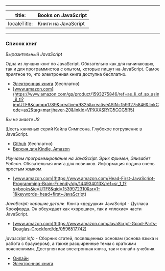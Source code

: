 
---
| title: | Books on JavaScript |
|--|--|
| localeTitle: | Книги на JavaScript |
---

### Список книг

_Выразительный JavaScript_

Одна из лучших книг по JavaScript. Обязательно как для начинающих, так и для программистов с опытом, которые пишут на JavaScript. Самое приятное то, что электронная книга доступна бесплатно.

*   [Электронная книга](https://eloquentjavascript.net/) (бесплатно)
*   [www.amazon.com](https://www.amazon.com/gp/product/1593275846/ref=as_li_qf_sp_asin_il_tl?ie=UTF8&camp=1789&creative=9325&creativeASIN=1593275846&linkCode=as2&tag=marijhaver-20&linkId=VPXXXSRYC5COG5R5)

_Вы не знаете JS_

Шесть книжных серий Кайла Симпсона. Глубокое погружение в JavaScript.

*   [Github](https://github.com/getify/You-Dont-Know-JS) (бесплатно)
*   [Версия для Kindle, Amazon](https://www.amazon.com/You-Dont-Know-Js-Book/dp/B01AY9P0P6)

_Изучаем программирование на JavaScript. Эрик Фримен, Элизабет Робсон._
Обязательная книга для новичков. Информация подана очень простым языком.


*   [www.amazon.com](https://www.amazon.com/Head-First-JavaScript-Programming-Brain-Friendly/dp/144934013X/ref=sr_1_1?s=books&ie=UTF8&qid=1539972310&sr=1-1&keywords=head+first+JavaScript)

_JavaScript: хорошие детали._ Книга  «дедушки» JavaScript - Дугласа Крокфорда. Он обсуждает как «хорошие», так и «плохие» части JavaScript.

*   [www.amazon.com](https://www.amazon.com/JavaScript-Good-Parts-Douglas-Crockford/dp/0596517742)

_javascript.info_ - Сборник статей, посвященных основам (основа языка и работа с браузером), а также расширенные темы с краткими пояснениями. Доступен как электронная книга, так и онлайн-учебник.

*   [Онлайн](https://javascript.info/)
*   [Электронная книга](https://javascript.info/ebook)

